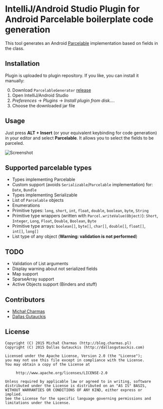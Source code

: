 # IntelliJ/Android Studio Plugin for Android Parcelable boilerplate code generation

This tool generates an Android [Parcelable](https://developer.android.com/reference/android/os/Parcelable.html) implementation based on fields in the class.

## Installation

 Plugin is uploaded to plugin repository.
 If you like, you can install it manually:

 0. Download `ParcelableGenerator` [release](https://github.com/mcharmas/android-parcelable-intellij-plugin/releases/tag/v0.6.3)
 0. Open IntelliJ/Android Studio
 0. *Preferences* -> *Plugins* -> *Install plugin from disk...*.
 0. Choose the downloaded jar file

## Usage

Just press **ALT + Insert** (or your equivalent keybinding for code generation) in your editor and select **Parcelable**. It allows you to select the fields to be parceled.

![Screenshot](screenshot.png)

## Supported parcelable types

 * Types implementing Parcelable
 * Custom support (avoids `Serializable`/`Parcelable` implementation) for: `Date`, `Bundle`
 * Types implementing Serializable
 * List of `Parcelable` objects
 * Enumerations
 * Primitive types: `long`, `short`, `int`, `float`, `double`, `boolean`, `byte`, `String`
 * Primitive type wrappers (written with `Parcel.writeValue(Object)`): `Short`, `Integer`, `Long`, `Float`, `Double`, `Boolean`, `Byte`
 * Primitive type arrays: `boolean[]`, `byte[]`, `char[]`, `double[]`, `float[]`, `int[]`, `long[]`
 * List type of any object (**Warning: validation is not performed**)

## TODO

 * Validation of List arguments
 * Display warning about not serialized fields
 * Map support
 * SparseArray support
 * Active Objects support (Binders and stuff)
 
## Contributors

 * [Michał Charmas](https://github.com/mcharmas/)
 * [Dallas Gutauckis](http://github.com/dallasgutauckis)

## License

```
Copyright (C) 2015 Michał Charmas (http://blog.charmas.pl)
Copyright (C) 2015 Dallas Gutauckis (http://dallasgutauckis.com)

Licensed under the Apache License, Version 2.0 (the "License");
you may not use this file except in compliance with the License.
You may obtain a copy of the License at

     http://www.apache.org/licenses/LICENSE-2.0	     

Unless required by applicable law or agreed to in writing, software
distributed under the License is distributed on an "AS IS" BASIS,
WITHOUT WARRANTIES OR CONDITIONS OF ANY KIND, either express or implied.
See the License for the specific language governing permissions and
limitations under the License.
```
